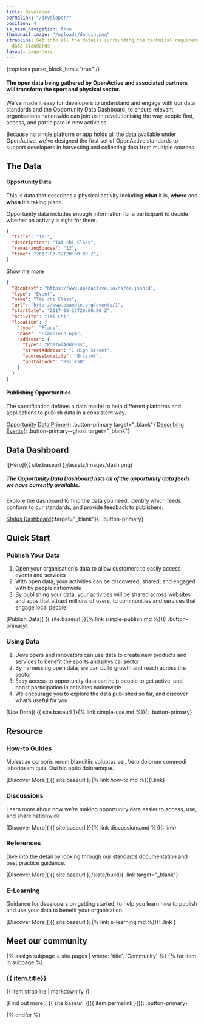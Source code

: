 ```yaml
---
title: Developer
permalink: "/developer/"
position: 4
is_main_navigation: true
thumbnail_image: "/uploads/dancin.png"
strapline: Get into all the details surrounding the technical requirements of our
  data standards
layout: page-hero
---
```


{::options parse_block_html="true" /}

<!--  ---------------->
<!-- HERO TEXT -->
<!--  ---------------->
<article>
<div class="one">

#### The open data being gathered by OpenActive and associated partners will transform the sport and physical sector.

We’ve made it easy for developers to understand and engage with our data standards and the Opportunity Data Dashboard, to ensure relevant organisations nationwide can join us in revolutionising the way people find, access, and participate in new activities.

Because no single platform or app holds all the data available under OpenActive, we’ve designed the first set of OpenActive standards to support developers in harvesting and collecting data from multiple sources.

</div>
</article>


<!--  ---------------->
<!-- CODE -->
<!--  ---------------->
<article class="title-row invert developer-data">
<h2 class="sub-heading-two">The Data</h2>
<div class="code left">

#### Opportunity Data
This is data that describes a physical activity including **what** it is, **where** and **when** it's taking place.

Opportunity data includes enough information for a participant to decide whether an activity is right for them.

</div>
<div class="code right">
<div class="terminal">


```json
{
  "title": "Tai",
  "description": "Tai chi Class",
  "remainingSpaces": "12",
  "time": "2017-03-22T20:00:00 Z",
}
```

</div>

<a class="data-show button-primary">Show me more</a>

</div>

<div class="further-code left">
<div class="terminal">

```json
{
  "@context": "https://www.openactive.io/ns/oa.jsonld",
  "type": "Event",
  "name": "Tai chi Class",
  "url": "http://www.example.org/events/1",
  "startDate": "2017-03-22T20:00:00 Z",
  "activity": "Tai Chi",
  "location": {
    "type": "Place",
    "name": "ExampleCo Gym",
    "address": {
      "type": "PostalAddress",
      "streetAddress": "1 High Street",
      "addressLocality": "Bristol",
      "postalCode": "BS1 4SD"
    }
  }
}
```

</div>
</div>
<div class="further-code right">

#### Publishing Opportunities
The specification defines a data model to help different platforms and applications to publish data in a consistent way.

[Opportunity Data Primer]( https://www.openactive.io/opportunity-data-primer/){: .button-primary target="_blank"}
[Describing Events](https://www.openactive.io/opportunity-data-primer/#describing-events){: .button-primary--ghost target="_blank"}


</div>
</article>


<!--  ---------------->
<!-- DASHBOARD -->
<!--  ---------------->
<article class="title-row">
<h2 class="sub-heading-two">Data Dashboard</h2>
<div class="two">

![Hero]({{ site.baseurl }}/assets/images/dash.png)

</div>
<div class="two">

##### The Opportunity Data Dashboard lists all of the opportunity data feeds we have currently available.
Explore the dashboard to find the data you need, identify which feeds conform to our standards, and provide feedback to publishers.


[Status Dashboard](http://status.openactive.io/){:target="_blank"}{: .button-primary}

</div>
</article>



<!--  ---------------->
<!-- CALL TO ACTION -->
<!--  ---------------->
<article class="call_to_action title-row">
<h2 class="sub-heading-two">Quick Start</h2>
<div class="subgrid">
<div class="two list">

### Publish Your Data

1. Open your organisation’s data to allow customers to easily access events and services
2. With open data, your activities can be discovered, shared, and engaged with by people nationwide
3. By publishing your data, your activities will be shared across websites and apps that attract millions of users, to communities and services that engage local people

[Publish Data]( {{ site.baseurl }}{% link simple-publish.md %}){: .button-primary}


</div>
<div class="two list">

### Using Data

1. Developers and innovators can use data to create new products and services to benefit the sports and physical sector
2. By harnessing open data, we can build growth and reach across the sector
3. Easy access to opportunity data can help people to get active, and boost participation in activities nationwide
4. We encourage you to explore the data published so far, and discover what’s useful for you

[Use Data]( {{ site.baseurl }}{% link simple-use.md %}){: .button-primary}

</div>
</div>
</article>

<!--  ---------------->
<!-- CALL TO ACTION -->
<!--  ---------------->
<article class="call_to_action title-row">
<h2 class="sub-heading-two">Resource</h2>

<div class="subgrid">
<div class="four">

### How-to Guides

Molestiae corporis rerum blanditiis voluptas vel. Vero dolorum commodi laboriosam quia. Qui hic optio doloremque.

[Discover More]( {{ site.baseurl }}{% link how-to.md %}){:.link}

</div>
<div class="four">

### Discussions
Learn more about how we’re making opportunity data easier to access, use, and share nationwide.

[Discover More]( {{ site.baseurl }}{% link discussions.md %}){:.link}

</div>
<div class="four">

### References
Dive into the detail by looking through our standards documentation and best practice guidance.

[Discover More]( {{ site.baseurl }}/slate/build){:.link target="_blank"}

</div>
<div class="four">

### E-Learning
Guidance for developers on getting started, to help you learn how to publish and use your data to benefit your organisation. 

[Discover More]( {{ site.baseurl }}{% link e-learning.md %}){: .link }

</div>
</div>
</article>


<!--  ---------------->
<!-- COMMUNITY CALL TO ACTION -->
<!--  ---------------->
<article class="call_to_action--full-width">
<h2 class="sub-heading-two">Meet our community</h2>
<div class="one">

{% assign subpage = site.pages | where: 'title', 'Community' %}
{% for item in subpage %}
### {{ item.title}}
{{ item.strapline | markdownify }}

[Find out more]( {{ site.baseurl }}{{ item.permalink }}){: .button-primary}

</div>
<figure>
<div class="mask"></div>
<div class="image" style="background: url({{ site.baseurl }}{{ item.thumbnail_image }})center center / cover no-repeat;"></div>
</figure>
{% endfor %}

</article>
